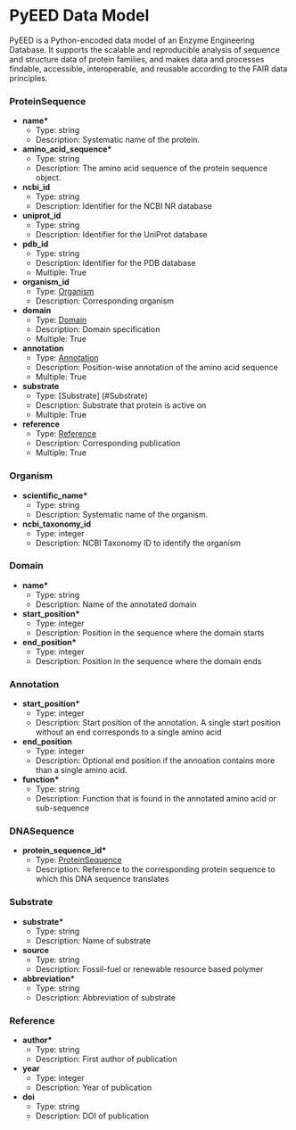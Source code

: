 # PyEED Data Model

PyEED is a Python-encoded data model of an Enzyme Engineering Database. It supports the scalable and reproducible analysis of sequence and structure data of protein families, and makes data and processes findable, accessible, interoperable, and reusable according to the FAIR data principles.

### ProteinSequence

- __name*__
  - Type: string
  - Description: Systematic name of the protein.
- __amino_acid_sequence*__
  - Type: string
  - Description: The amino acid sequence of the protein sequence object.
- __ncbi_id__
  - Type: string
  - Description: Identifier for the NCBI NR database
- __uniprot_id__
  - Type: string
  - Description: Identifier for the UniProt database
- __pdb_id__
  - Type: string
  - Description: Identifier for the PDB database
  - Multiple: True
- __organism_id__
  - Type: [Organism](#Organism)
  - Description: Corresponding organism 
- __domain__
  - Type: [Domain](#Domain)
  - Description: Domain specification
  - Multiple: True
- __annotation__
  - Type: [Annotation](#Annotation)
  - Description: Position-wise annotation of the amino acid sequence
  - Multiple: True
- __substrate__
  - Type: [Substrate] (#Substrate)
  - Description: Substrate that protein is active on
  - Multiple: True
- __reference__
  - Type: [Reference](#Reference)
  - Description: Corresponding publication
  - Multiple: True



### Organism

- __scientific_name*__
  - Type: string
  - Description: Systematic name of the organism.
- __ncbi_taxonomy_id__
  - Type: integer
  - Description: NCBI Taxonomy ID to identify the organism

### Domain

- __name*__
  - Type: string
  - Description: Name of the annotated domain
- __start_position*__
  - Type: integer
  - Description: Position in the sequence where the domain starts
- __end_position*__
  - Type: integer
  - Description: Position in the sequence where the domain ends

  
### Annotation

- __start_position*__
  - Type: integer
  - Description: Start position of the annotation. A single start position without an end corresponds to a single amino acid
- __end_position__
  - Type: integer
  - Description: Optional end position if the annoation contains more than a single amino acid.
- __function*__
  - Type: string
  - Description: Function that is found in the annotated amino acid or sub-sequence

### DNASequence

- __protein_sequence_id*__
  - Type: [ProteinSequence](#proteinsequence)
  - Description: Reference to the corresponding protein sequence to which this DNA sequence translates 


### Substrate

- __substrate*__
  - Type: string
  - Description: Name of substrate
- __source__
  - Type: string
  - Description: Fossil-fuel or renewable resource based polymer
- __abbreviation*__
  - Type: string
  - Description: Abbreviation of substrate


### Reference

- __author*__
  - Type: string
  - Description: First author of publication 
- __year__
  - Type: integer
  - Description: Year of publication
- __doi__
  - Type: string
  - Description: DOI of publication